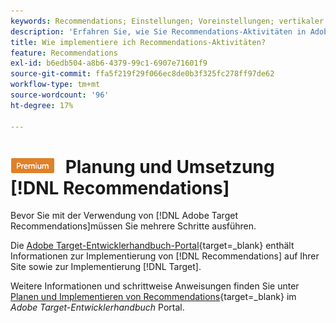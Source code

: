 ```yaml
---
keywords: Recommendations; Einstellungen; Voreinstellungen; vertikaler Markt; Filtern inkompatibler Kriterien; Standard-Hostgruppe; Thumb-Base-URL; Recommendations-API-Token
description: 'Erfahren Sie, wie Sie Recommendations-Aktivitäten in Adobe Target implementieren. '
title: Wie implementiere ich Recommendations-Aktivitäten?
feature: Recommendations
exl-id: b6edb504-a8b6-4379-99c1-6907e71601f9
source-git-commit: ffa5f219f29f066ec8de0b3f325fc278ff97de62
workflow-type: tm+mt
source-wordcount: '96'
ht-degree: 17%

---
```


# ![PREMIUM](/help/main/assets/premium.png) Planung und Umsetzung [!DNL Recommendations]

Bevor Sie mit der Verwendung von [!DNL Adobe Target Recommendations]müssen Sie mehrere Schritte ausführen.

Die [Adobe Target-Entwicklerhandbuch-Portal](https://developer.adobe.com/target/){target=_blank} enthält Informationen zur Implementierung von [!DNL Recommendations] auf Ihrer Site sowie zur Implementierung [!DNL Target].

Weitere Informationen und schrittweise Anweisungen finden Sie unter [Planen und Implementieren von Recommendations](https://developer.adobe.com/target/implement/recommendations/){target=_blank} im *Adobe Target-Entwicklerhandbuch* Portal.
